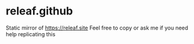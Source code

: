 # releaf.github
Static mirror of https://releaf.site Feel free to copy or ask me if you need help replicating this
